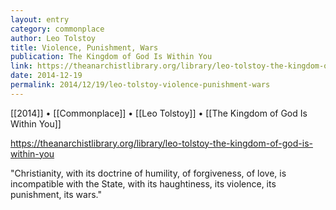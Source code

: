 ```yaml
---
layout: entry
category: commonplace
author: Leo Tolstoy
title: Violence, Punishment, Wars
publication: The Kingdom of God Is Within You
link: https://theanarchistlibrary.org/library/leo-tolstoy-the-kingdom-of-god-is-within-you
date: 2014-12-19
permalink: 2014/12/19/leo-tolstoy-violence-punishment-wars
---
```


[[2014]] • [[Commonplace]] • [[Leo Tolstoy]] • [[The Kingdom of God Is Within You]]

https://theanarchistlibrary.org/library/leo-tolstoy-the-kingdom-of-god-is-within-you

"Christianity, with its doctrine of humility, of forgiveness, of love, is incompatible with the State, with its haughtiness, its violence, its punishment, its wars."